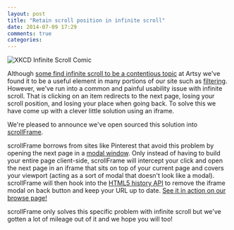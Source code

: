 ```yaml
---
layout: post
title: "Retain scroll position in infinite scroll"
date: 2014-07-09 17:29
comments: true
categories: 
---
```


![XKCD Infinite Scroll Comic](https://camo.githubusercontent.com/4b7e6aefa00b96ba2804b235aaaa811bbb893c4e/687474703a2f2f7777772e6578706c61696e786b63642e636f6d2f77696b692f696d616765732f352f35362f696e66696e6974655f7363726f6c6c696e672e706e67)

Although [some find infinite scroll to be a contentious topic](https://news.ycombinator.com/item?id=7314965) at Artsy we've found it to be a useful element in many portions of our site such as [filtering](https://artsy.net/browse/artworks?medium=prints&price_range=-1%3A1000). However, we've run into a common and painful usability issue with infinite scroll. That is clicking on an item redirects to the next page, losing your scroll position, and losing your place when going back. To solve this we have come up with a clever little solution using an iframe.

<!-- more -->

We're pleased to announce we've open sourced this solution into [scrollFrame](https://github.com/artsy/scroll-frame).

scrollFrame borrows from sites like Pinterest that avoid this problem by opening the next page in a [modal window](http://en.wikipedia.org/wiki/Modal_window). Only instead of having to build your entire page client-side, scrollFrame will intercept your click and open the next page in an iframe that sits on top of your current page and covers your viewport (acting as a sort of modal that doesn't look like a modal). scrollFrame will then hook into the [HTML5 history API](https://developer.mozilla.org/en-US/docs/Web/Guide/API/DOM/Manipulating_the_browser_history) to remove the iframe modal on back button and keep your URL up to date. [See it in action on our browse page!](https://artsy.net/browse)

scrollFrame only solves this specific problem with infinite scroll but we've gotten a lot of mileage out of it and we hope you will too!